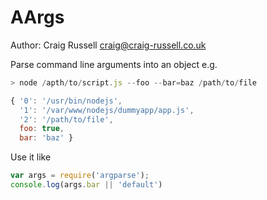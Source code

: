
AArgs
=====

Author: Craig Russell <craig@craig-russell.co.uk>

Parse command line arguments into an object e.g.

```javascript
> node /apth/to/script.js --foo --bar=baz /path/to/file

{ '0': '/usr/bin/nodejs',
  '1': '/var/www/nodejs/dummyapp/app.js',
  '2': '/path/to/file',
  foo: true,
  bar: 'baz' }
```

Use it like

```javascript
var args = require('argparse');
console.log(args.bar || 'default')
```